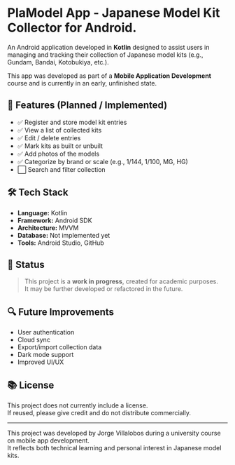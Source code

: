 # PlaModel App - Japanese Model Kit Collector for Android.

An Android application developed in **Kotlin** designed to assist users in managing and tracking their collection of Japanese model kits (e.g., Gundam, Bandai, Kotobukiya, etc.).

This app was developed as part of a **Mobile Application Development** course and is currently in an early, unfinished state.

## 📱 Features (Planned / Implemented)

- ✅ Register and store model kit entries  
- ✅ View a list of collected kits  
- ✅ Edit / delete entries  
- ✅ Mark kits as built or unbuilt  
- ✅ Add photos of the models  
- ✅ Categorize by brand or scale (e.g., 1/144, 1/100, MG, HG)  
- ⬜ Search and filter collection  

## 🛠️ Tech Stack

- **Language:** Kotlin  
- **Framework:** Android SDK  
- **Architecture:** MVVM 
- **Database:** Not implemented yet
- **Tools:** Android Studio, GitHub

## 🚧 Status

> This project is a **work in progress**, created for academic purposes.  
It may be further developed or refactored in the future.


## 🔍 Future Improvements

- User authentication  
- Cloud sync  
- Export/import collection data  
- Dark mode support  
- Improved UI/UX  

## 📚 License

This project does not currently include a license.  
If reused, please give credit and do not distribute commercially.

---

This project was developed by Jorge Villalobos during a university course on mobile app development.  
It reflects both technical learning and personal interest in Japanese model kits.

